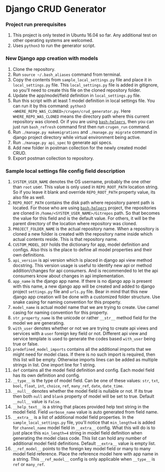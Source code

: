 # Django CRUD Generator

### Project run prerequisites
1. This project is only tested in Ubuntu 16.04 so far. Any additional test on other operating systems are welcomed.
2. Uses `python3` to run the generator script.

### New Django app creation with models
1. Clone the repository.
2. Run `source ~/.bash_aliases` command from terminal.
3. Copy the contents from `sample_local_settings.py` file and place it in `local_settings.py` file. This `local_settings.py` file is added in gitignore, so you'll need to create this file on the cloned repository folder.
4. Update the app/model/field definition in `local_settings.py` file.
5. Run this script with at least 1 model definition in local settings file. You can run it by this command: `python3 <WHERE_REPO_WAS_CLONED>/crugen/crud_generator.py`. Here `WHERE_REPO_WAS_CLONED` means the directory path where this current repository was cloned. Or if you are using [`bash-helpers`](https://github.com/0PEIN0/bash-helpers), then you can just run `bash_refresh` command first then run `crugen_run` command.
6. Run `./manage.py makemigrations` and `./manage.py migrate` command in django project directory while virtual environment being active.
7. Run `./manage.py api_spec` to generate api specs.
8. Add new folder in postman collection for the newly created model CRUD.
9. Export postman collection to repository.

### Sample local settings file config field description

1. `SYSTEM_USER_NAME` denotes the OS username, probably the one other than `root` user. This value is only used in `REPO_ROOT_PATH` location string. So if you leave it blank and override `REPO_ROOT_PATH` property value, its also file as well.
2. `REPO_ROOT_PATH` contains the disk path where repository parent path is located. For those who are using [`bash-helpers`](https://github.com/0PEIN0/bash-helpers) project, the repositories are cloned in `/home/<SYSTEM_USER_NAME>/Gitrepos` path. So that becomes the value for this field and is the default value. For others, it will be the parent directory of the location where repository was cloned.
3. `PROJECT_FOLDER_NAME` is the actual repository name. When a repository is cloned a new folder is created with the repository name inside which actual contents reside. This is that repository name.
4. `CUSTOM_MODEL_DEF` holds the dictionary for app, model definition and configs. Also this is the place to define all model properties and their own definitions.
5. `api_version` is api version which is placed in django api view method docstring. This version usage is useful to identify new api or method addition/changes for api consumers. And is recommended to let the api consumers know about changes in api implementation.
6. `app_name` is the django app name. If there is no django app is present with this name, a new django app will be created and added to django project `settings.py` file and `urls.py` file. Bear in mind that this new django app creation will be done with a customized folder structure. Use snake casing for naming convention for this property.
7. `model_name` is actual model name that we are trying to create. Use camel casing for naming convention for this property.
8. `str_property_name` is the unicode or rather `__str__` method field for the model we are generating.
9. `with_user` denotes whether or not we are trying to create api views and services with a `user` foreign key field or not. Different api view and service template is used to generate the codes based `with_user` being true or false.
10. `predefined_model_imports` contains all the additional imports that we might need for model class. If there is no such import is required, then this list will be empty. Otherwise imports lines can be added as multiple strings in list. One import line for 1 string.
11. `def` contains all the model field definition and config. Each model field has its own definition and config.
12. `__type__` is the type of model field. Can be one of these values: `str`, `txt`, `bool`, `float`, `int`, `choice`, `ref`, `many_ref`, `date`, `date_time`.
13. `__null__` denotes whether the model field is nullable or not. If its true then both `null` and `blank` property of model will be set to true. Default `__null__` value is `False`.
14. `__help_text__` is a string that places provided help text string in the model field. Field `verbose_name` value is auto generated from field name.
15. `__extra__` is a list of additional model field properties. In the `sample_local_settings.py` file, you'll notice that `min_length=4` is added for `channel_name` model field in `__extra__` config. What this will do is to just place this `min_length=4` string in model field definition when generating the model class code. This list can hold any number of additional model field definitions. Default `__extra__` value is empty list.
16. `__ref_model__` points to the foreign key model field or many to many model field reference. Place the reference model here with app name in a string. This `__ref_model__` config is only applicable when `__type__` is `ref` or `many_ref`.
